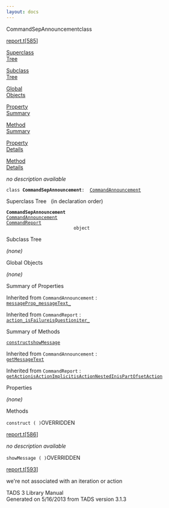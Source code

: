 ```yaml
---
layout: docs
---
```

<span class="title">CommandSepAnnouncement</span><span class="type">class</span>

[report.t](../file/report.t.html)\[[585](../source/report.t.html#585)\]

[Superclass  
Tree](#_SuperClassTree_)

[Subclass  
Tree](#_SubClassTree_)

[Global  
Objects](#_ObjectSummary_)

[Property  
Summary](#_PropSummary_)

[Method  
Summary](#_MethodSummary_)

[Property  
Details](#_Properties_)

[Method  
Details](#_Methods_)

<div class="fdesc">

*no description available*

`class `**`CommandSepAnnouncement`**` :   `[`CommandAnnouncement`](../object/CommandAnnouncement.html)

</div>

<span id="_SuperClassTree_"></span>

<div class="mjhd">

<span class="hdln">Superclass Tree</span>   (in declaration order)

</div>

**`CommandSepAnnouncement`**  
[`CommandAnnouncement`](../object/CommandAnnouncement.html)  
[`CommandReport`](../object/CommandReport.html)  
`                         object`  
<span id="_SubClassTree_"></span>

<div class="mjhd">

<span class="hdln">Subclass Tree</span>  

</div>

*(none)* <span id="_ObjectSummary_"></span>

<div class="mjhd">

<span class="hdln">Global Objects</span>  

</div>

*(none)* <span id="_PropSummary_"></span>

<div class="mjhd">

<span class="hdln">Summary of Properties</span>  

</div>



Inherited from `CommandAnnouncement` :  
[`messageProp_`](../object/CommandAnnouncement.html#messageProp_)[`messageText_`](../object/CommandAnnouncement.html#messageText_)

Inherited from `CommandReport` :  
[`action_`](../object/CommandReport.html#action_)[`isFailure`](../object/CommandReport.html#isFailure)[`isQuestion`](../object/CommandReport.html#isQuestion)[`iter_`](../object/CommandReport.html#iter_)

<span id="_MethodSummary_"></span>

<div class="mjhd">

<span class="hdln">Summary of Methods</span>  

</div>

[`construct`](#construct)[`showMessage`](#showMessage)

Inherited from `CommandAnnouncement` :  
[`getMessageText`](../object/CommandAnnouncement.html#getMessageText)

Inherited from `CommandReport` :  
[`getAction`](../object/CommandReport.html#getAction)[`isActionImplicit`](../object/CommandReport.html#isActionImplicit)[`isActionNestedIn`](../object/CommandReport.html#isActionNestedIn)[`isPartOf`](../object/CommandReport.html#isPartOf)[`setAction`](../object/CommandReport.html#setAction)

<span id="_Properties_"></span>

<div class="mjhd">

<span class="hdln">Properties</span>  

</div>

*(none)* <span id="_Methods_"></span>

<div class="mjhd">

<span class="hdln">Methods</span>  

</div>

<span id="construct"></span>

`construct ( )`<span class="rem">OVERRIDDEN</span>

[report.t](../file/report.t.html)\[[586](../source/report.t.html#586)\]

<div class="desc">

*no description available*

</div>

<span id="showMessage"></span>

`showMessage ( )`<span class="rem">OVERRIDDEN</span>

[report.t](../file/report.t.html)\[[593](../source/report.t.html#593)\]

<div class="desc">

we're not associated with an iteration or action

</div>

<div class="ftr">

TADS 3 Library Manual  
Generated on 5/16/2013 from TADS version 3.1.3

</div>
